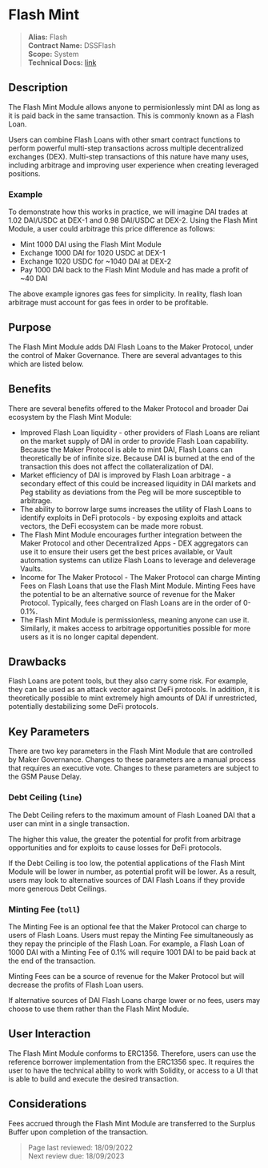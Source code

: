 # Flash Mint

>**Alias:** Flash  
>**Contract Name:** DSSFlash  
>**Scope:** System  
>**Technical Docs:** [link](https://docs.makerdao.com/smart-contract-modules/flash-mint-module)  

## Description

The Flash Mint Module allows anyone to permisionlessly mint DAI as long as it is paid back in the same transaction. This is commonly known as a Flash Loan.

Users can combine Flash Loans with other smart contract functions to perform powerful multi-step transactions across multiple decentralized exchanges (DEX). Multi-step transactions of this nature have many uses, including arbitrage and improving user experience when creating leveraged positions.

### Example

To demonstrate how this works in practice, we will imagine DAI trades at 1.02 DAI/USDC at DEX-1 and 0.98 DAI/USDC at DEX-2. Using the Flash Mint Module, a user could arbitrage this price difference as follows:

* Mint 1000 DAI using the Flash Mint Module
* Exchange 1000 DAI for 1020 USDC at DEX-1
* Exchange 1020 USDC for ~1040 DAI at DEX-2
* Pay 1000 DAI back to the Flash Mint Module and has made a profit of ~40 DAI

The above example ignores gas fees for simplicity. In reality, flash loan arbitrage must account for gas fees in order to be profitable.

## Purpose

The Flash Mint Module adds DAI Flash Loans to the Maker Protocol, under the control of Maker Governance. There are several advantages to this which are listed below.

## Benefits

There are several benefits offered to the Maker Protocol and broader Dai ecosystem by the Flash Mint Module:

* Improved Flash Loan liquidity - other providers of Flash Loans are reliant on the market supply of DAI in order to provide Flash Loan capability. Because the Maker Protocol is able to mint DAI, Flash Loans can theoretically be of infinite size. Because DAI is burned at the end of the transaction this does not affect the collateralization of DAI.
* Market efficiency of DAI is improved by Flash Loan arbitrage - a secondary effect of this could be increased liquidity in DAI markets and Peg stability as deviations from the Peg will be more susceptible to arbitrage.
* The ability to borrow large sums increases the utility of Flash Loans to identify exploits in DeFi protocols - by exposing exploits and attack vectors, the DeFi ecosystem can be made more robust.
* The Flash Mint Module encourages further integration between the Maker Protocol and other Decentralized Apps - DEX aggregators can use it to ensure their users get the best prices available, or Vault automation systems can utilize Flash Loans to leverage and deleverage Vaults.
* Income for The Maker Protocol - The Maker Protocol can charge Minting Fees on Flash Loans that use the Flash Mint Module. Minting Fees have the potential to be an alternative source of revenue for the Maker Protocol. Typically, fees charged on Flash Loans are in the order of 0-0.1%.
* The Flash Mint Module is permissionless, meaning anyone can use it. Similarly, it makes access to arbitrage opportunities possible for more users as it is no longer capital dependent.

## Drawbacks

Flash Loans are potent tools, but they also carry some risk. For example, they can be used as an attack vector against DeFi protocols. In addition, it is theoretically possible to mint extremely high amounts of DAI if unrestricted, potentially destabilizing some DeFi protocols.

## Key Parameters

There are two key parameters in the Flash Mint Module that are controlled by Maker Governance. Changes to these parameters are a manual process that requires an executive vote. Changes to these parameters are subject to the GSM Pause Delay.

### Debt Ceiling (`line`)

The Debt Ceiling refers to the maximum amount of Flash Loaned DAI that a user can mint in a single transaction.

The higher this value, the greater the potential for profit from arbitrage opportunities and for exploits to cause losses for DeFi protocols.

If the Debt Ceiling is too low, the potential applications of the Flash Mint Module will be lower in number, as potential profit will be lower. As a result, users may look to alternative sources of DAI Flash Loans if they provide more generous Debt Ceilings.

### Minting Fee (`toll`)

The Minting Fee is an optional fee that the Maker Protocol can charge to users of Flash Loans. Users must repay the Minting Fee simultaneously as they repay the principle of the Flash Loan. For example, a Flash Loan of 1000 DAI with a Minting Fee of 0.1% will require 1001 DAI to be paid back at the end of the transaction.

Minting Fees can be a source of revenue for the Maker Protocol but will decrease the profits of Flash Loan users.

If alternative sources of DAI Flash Loans charge lower or no fees, users may choose to use them rather than the Flash Mint Module.

## User Interaction

The Flash Mint Module conforms to ERC1356. Therefore, users can use the reference borrower implementation from the ERC1356 spec. It requires the user to have the technical ability to work with Solidity, or access to a UI that is able to build and execute the desired transaction.

## Considerations

Fees accrued through the Flash Mint Module are transferred to the Surplus Buffer upon completion of the transaction.

>Page last reviewed: 18/09/2022  
>Next review due: 18/09/2023

